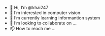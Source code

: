 - 👋 Hi, I’m @khai247
- 👀 I’m interested in computer vision
- 🌱 I’m currently learning informantion system
- 💞️ I’m looking to collaborate on ...
- 📫 How to reach me ...

<!---
khai247/khai247 is a ✨ special ✨ repository because its `README.md` (this file) appears on your GitHub profile.
You can click the Preview link to take a look at your changes.
--->
